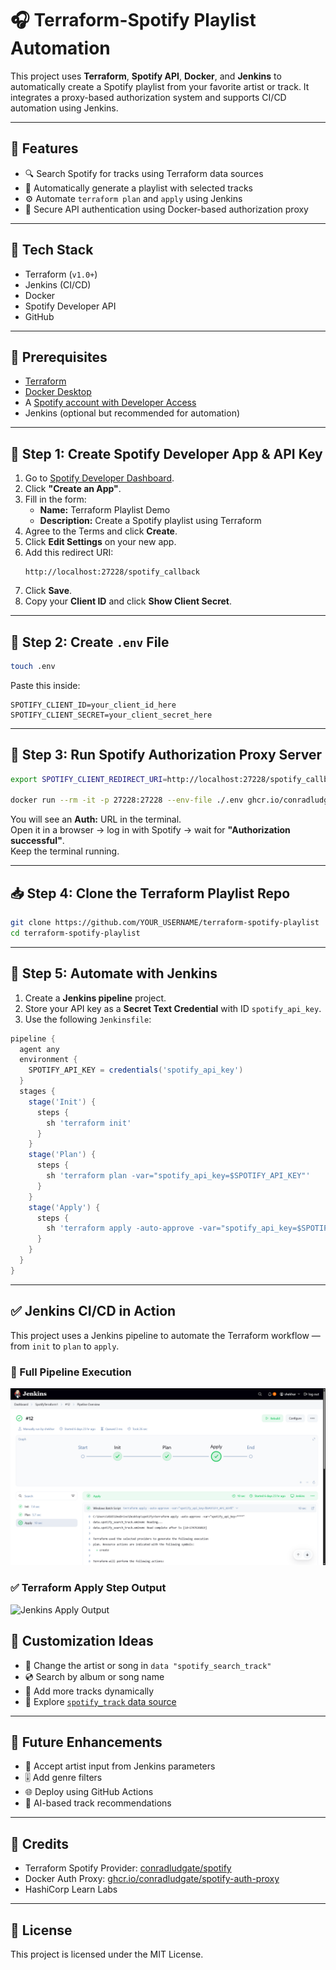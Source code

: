 # 🎧 Terraform-Spotify Playlist Automation

This project uses **Terraform**, **Spotify API**, **Docker**, and **Jenkins** to automatically create a Spotify playlist from your favorite artist or track. It integrates a proxy-based authorization system and supports CI/CD automation using Jenkins.

---

## 📌 Features

- 🔍 Search Spotify for tracks using Terraform data sources
- 🎼 Automatically generate a playlist with selected tracks
- ⚙️ Automate `terraform plan` and `apply` using Jenkins
- 🔐 Secure API authentication using Docker-based authorization proxy

---

## 🚀 Tech Stack

- Terraform (`v1.0+`)
- Jenkins (CI/CD)
- Docker
- Spotify Developer API
- GitHub

---

## 📝 Prerequisites

- [Terraform](https://www.terraform.io/downloads.html)
- [Docker Desktop](https://www.docker.com/products/docker-desktop)
- A [Spotify account with Developer Access](https://developer.spotify.com/dashboard)
- Jenkins (optional but recommended for automation)

---

## 🔐 Step 1: Create Spotify Developer App & API Key

1. Go to [Spotify Developer Dashboard](https://developer.spotify.com/dashboard).
2. Click **"Create an App"**.
3. Fill in the form:
    - **Name:** Terraform Playlist Demo  
    - **Description:** Create a Spotify playlist using Terraform
4. Agree to the Terms and click **Create**.
5. Click **Edit Settings** on your new app.
6. Add this redirect URI:
   ```
   http://localhost:27228/spotify_callback
   ```
7. Click **Save**.
8. Copy your **Client ID** and click **Show Client Secret**.

---

## 📁 Step 2: Create `.env` File

```bash
touch .env
```

Paste this inside:

```env
SPOTIFY_CLIENT_ID=your_client_id_here
SPOTIFY_CLIENT_SECRET=your_client_secret_here
```

---

## 🐳 Step 3: Run Spotify Authorization Proxy Server

```bash
export SPOTIFY_CLIENT_REDIRECT_URI=http://localhost:27228/spotify_callback

docker run --rm -it -p 27228:27228 --env-file ./.env ghcr.io/conradludgate/spotify-auth-proxy
```

You will see an **Auth:** URL in the terminal.  
Open it in a browser → log in with Spotify → wait for **"Authorization successful"**.  
Keep the terminal running.

---

## 📥 Step 4: Clone the Terraform Playlist Repo

```bash
git clone https://github.com/YOUR_USERNAME/terraform-spotify-playlist
cd terraform-spotify-playlist
```

---

## 🤖 Step 5: Automate with Jenkins

1. Create a **Jenkins pipeline** project.
2. Store your API key as a **Secret Text Credential** with ID `spotify_api_key`.
3. Use the following `Jenkinsfile`:

```groovy
pipeline {
  agent any
  environment {
    SPOTIFY_API_KEY = credentials('spotify_api_key')
  }
  stages {
    stage('Init') {
      steps {
        sh 'terraform init'
      }
    }
    stage('Plan') {
      steps {
        sh 'terraform plan -var="spotify_api_key=$SPOTIFY_API_KEY"'
      }
    }
    stage('Apply') {
      steps {
        sh 'terraform apply -auto-approve -var="spotify_api_key=$SPOTIFY_API_KEY"'
      }
    }
  }
}
```

---
## ✅ Jenkins CI/CD in Action

This project uses a Jenkins pipeline to automate the Terraform workflow — from `init` to `plan` to `apply`.

### 🔄 Full Pipeline Execution
![Jenkins Pipeline Overview](./Image_jankins/jenkins_pipeline.png)

### ✅ Terraform Apply Step Output
![Jenkins Apply Output](.Image_jankins/jenkins-dashboard.png)


## 🌟 Customization Ideas

- 🎨 Change the artist or song in `data "spotify_search_track"`
- 💿 Search by album or song name
- 🔀 Add more tracks dynamically
- 🔎 Explore [`spotify_track` data source](https://registry.terraform.io/providers/conradludgate/spotify/latest/docs/data-sources/track)

---

## 🧠 Future Enhancements

- 🎤 Accept artist input from Jenkins parameters
- 🎚️ Add genre filters
- 🌐 Deploy using GitHub Actions
- 🧠 AI-based track recommendations

---

## 📣 Credits

- Terraform Spotify Provider: [conradludgate/spotify](https://github.com/conradludgate/terraform-provider-spotify)
- Docker Auth Proxy: [ghcr.io/conradludgate/spotify-auth-proxy](https://github.com/conradludgate/spotify-auth-proxy)
- HashiCorp Learn Labs

---

## 📜 License

This project is licensed under the MIT License.
